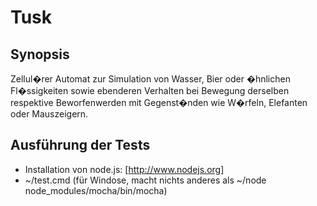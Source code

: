 # Tusk

## Synopsis

Zellul�rer Automat zur Simulation von Wasser, Bier oder �hnlichen Fl�ssigkeiten sowie ebenderen Verhalten
bei Bewegung derselben respektive Beworfenwerden mit Gegenst�nden wie W�rfeln, Elefanten oder Mauszeigern.

## Ausführung der Tests

* Installation von node.js: [http://www.nodejs.org]
* ~/test.cmd (für Windose, macht nichts anderes als ~/node node_modules/mocha/bin/mocha)

